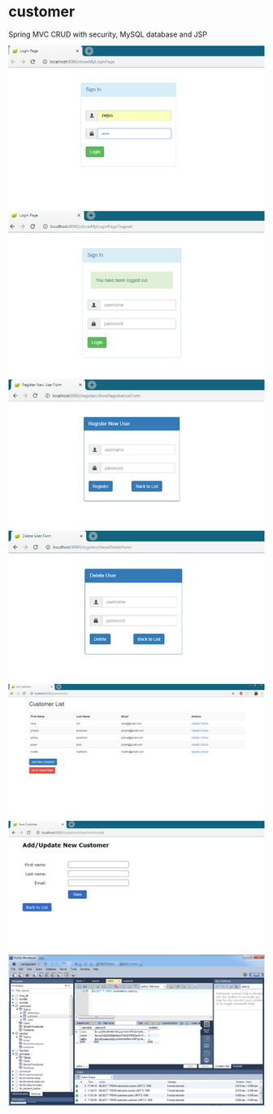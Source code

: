 # customer
Spring MVC CRUD with security, MySQL database and JSP

![](images/login.png)
![](images/logout.png)
![](images/registration.png)
![](images/delete.png)
![](images/list.png)
![](images/add.png)
![](images/workbench.png)

